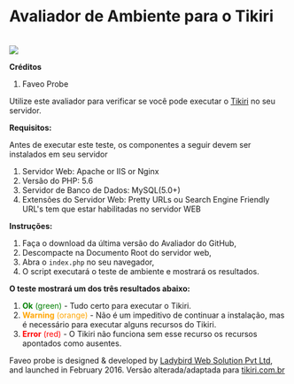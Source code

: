 # Avaliador de Ambiente para o Tikiri

<br><img src="https://img.shields.io/badge/License-OSL-blue.svg">

**Créditos**
1. Faveo Probe


Utilize este avaliador para verificar se você pode executar o [Tikiri](https://tikiri.com.br) no seu servidor. 

**Requisitos:**

Antes de executar este teste, os componentes a seguir devem ser instalados em seu servidor

1. Servidor Web: Apache or IIS or Nginx
2. Versão do PHP: 5.6
3. Servidor de Banco de Dados: MySQL(5.0+)
4. Extensões do Servidor Web: Pretty URLs ou Search Engine Friendly URL's tem que estar habilitadas no servidor WEB

**Instruções:**

1. Faça o download da última versão do Avaliador do GitHub, 
2. Descompacte na Documento Root do servidor web,
3. Abra o ``index.php`` no seu navegador, 
4. O script executará o teste de ambiente e mostrará os resultados.


**O teste mostrará um dos três resultados abaixo:**

1. <span style="color: green">**Ok** (green)</span> - Tudo certo para executar o Tikiri.
2. <span style="color: orange">**Warning** (orange)</span> - Não é um impeditivo de continuar a instalação, mas é necessário para executar alguns recursos do Tikiri.
3. <span style="color: red">**Error** (red)</span> - O Tikiri não funciona sem esse recurso os recursos apontados como ausentes.

Faveo probe is designed & developed by <a href="http://www.ladybirdweb.com" target="_blank">Ladybird Web Solution Pvt Ltd</a>, and launched in February 2016. Versão alterada/adaptada para <a href="https://tikiri.com.br" target="_blank">tikiri.com.br</a>


